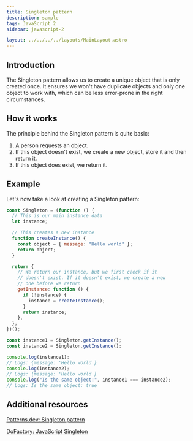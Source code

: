 ```yaml
---
title: Singleton pattern
description: sample
tags: JavaScript 2
sidebar: javascript-2

layout: ../../../../layouts/MainLayout.astro
---
```


## Introduction

The Singleton pattern allows us to create a unique object that is only created once. It ensures we won't have duplicate objects and only one object to work with, which can be less error-prone in the right circumstances.

## How it works

The principle behind the Singleton pattern is quite basic:

1. A person requests an object.
2. If this object doesn't exist, we create a new object, store it and then return it.
3. If this object does exist, we return it.

## Example

Let's now take a look at creating a Singleton pattern:

```js
const Singleton = (function () {
  // This is our main instance data
  let instance;

  // This creates a new instance
  function createInstance() {
    const object = { message: "Hello world" };
    return object;
  }

  return {
    // We return our instance, but we first check if it
    // doesn't exist. If it doesn't exist, we create a new
    // one before we return
    getInstance: function () {
      if (!instance) {
        instance = createInstance();
      }
      return instance;
    },
  };
})();

const instance1 = Singleton.getInstance();
const instance2 = Singleton.getInstance();

console.log(instance1);
// Logs: {message: 'Hello world'}
console.log(instance2);
// Logs: {message: 'Hello world'}
console.log("Is the same object:", instance1 === instance2);
// Logs: Is the same object: true
```

## Additional resources

[Patterns.dev: Singleton pattern](https://www.patterns.dev/posts/classic-design-patterns/#singletonpatternjavascript)

[DoFactory: JavaScript Singleton](https://www.dofactory.com/javascript/design-patterns/singleton)

